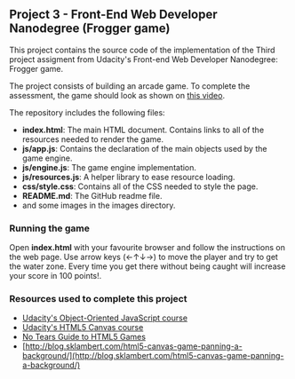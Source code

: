 ## Project 3 - Front-End Web Developer Nanodegree (Frogger game)
This project contains the source code of the implementation of the Third project assigment from Udacity's Front-end Web Developer Nanodegree: Frogger game.

The project consists of building an arcade game. To complete the assessment, the game should look as shown on [this video](https://www.youtube.com/watch?v=SxeHV1kt7iU&feature=youtu.be).

The repository includes the following files:
* **index.html**: The main HTML document. Contains links to all of the resources needed to render the game.
* **js/app.js**: Contains the declaration of the main objects used by the game engine.
* **js/engine.js**: The game engine implementation.
* **js/resources.js**: A helper library to ease resource loading.
* **css/style.css**: Contains all of the CSS needed to style the page.
* **README.md**: The GitHub readme file.
* and some images in the images directory.

### Running the game
Open **index.html** with your favourite browser and follow the instructions on the web page. Use arrow keys (←↑↓→) to move the player and try to get the water zone. Every time you get there without being caught will increase your score in 100 points!.

### Resources used to complete this project
* [Udacity's Object-Oriented JavaScript course](https://www.udacity.com/course/ud015)
* [Udacity's HTML5 Canvas course](https://www.udacity.com/course/ud292)
* [No Tears Guide to HTML5 Games](http://www.html5rocks.com/en/tutorials/canvas/notearsgame/)
* [http://blog.sklambert.com/html5-canvas-game-panning-a-background/](http://blog.sklambert.com/html5-canvas-game-panning-a-background/)










